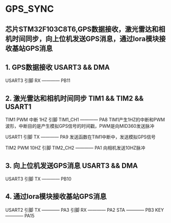# GPS_SYNC

## 芯片STM32F103C8T6,GPS数据接收，激光雷达和相机时间同步，向上位机发送GPS消息，通过lora模块接收基站GPS消息

## 1. GPS数据接收 USART3 && DMA

USART3
引脚 RX ———— PB11

## 2. 激光雷达和相机时间同步 TIM1 && TIM2 && USART1

TIM1 PWM 中断 1HZ
引脚 TIM1_CH1 ———— PA8
TIM1产生1HZ的中断和PWM波形，中断目的是产生模拟GPS信号的时间戳，PWM是向MID360发送脉冲

USART1
引脚 TX ———— PA9
发送函数在TIM1中断中，发送模拟GPS信号

TIM2 PWM 10HZ
引脚 TIM2_CH2 ———— PA1
向相机发送10HZ脉冲

## 3. 向上位机发送GPS消息 USART3 && DMA
USART3
引脚 TX ———— PB10

## 4. 通过lora模块接收基站GPS消息
USART2
引脚 TX ———— PA3
引脚 RX ———— PA2
STA ———— PB3
KEY ———— PA15